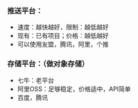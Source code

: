### 推送平台：
  - 速度：越快越好，限制：越低越好
  - 现有：已有项目；价格：越低越好
  - 可以使用友盟，腾讯，阿里，个推

 ### 存储平台：（做对象存储）
  - 七牛：老平台
  - 阿里OSS：足够稳定，价格适中，API简单
  - 百度，腾讯

 